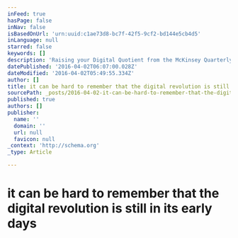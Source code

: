 ```yaml
---
inFeed: true
hasPage: false
inNav: false
isBasedOnUrl: 'urn:uuid:c1ae73d8-bc7f-42f5-9cf2-bd144e5cb4d5'
inLanguage: null
starred: false
keywords: []
description: 'Raising your Digital Quotient from the McKinsey Quarterly. Read more here: http://www.mckinsey.com/business-functions/strategy-and-corporate-finance/our-insights/raising-your-digital-quotient'
datePublished: '2016-04-02T06:07:00.028Z'
dateModified: '2016-04-02T05:49:55.334Z'
author: []
title: it can be hard to remember that the digital revolution is still in its early days
sourcePath: _posts/2016-04-02-it-can-be-hard-to-remember-that-the-digital-revolution-is-st.md
published: true
authors: []
publisher:
  name: ''
  domain: ''
  url: null
  favicon: null
_context: 'http://schema.org'
_type: Article

---
```

# it can be hard to remember that the digital revolution is still in its early days